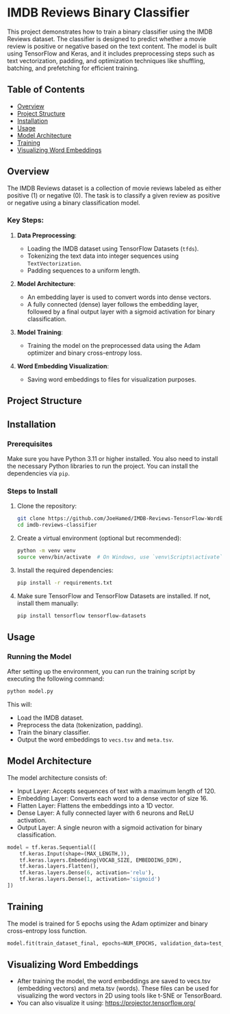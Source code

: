 # IMDB Reviews Binary Classifier

This project demonstrates how to train a binary classifier using the IMDB Reviews dataset. The classifier is designed to predict whether a movie review is positive or negative based on the text content. The model is built using TensorFlow and Keras, and it includes preprocessing steps such as text vectorization, padding, and optimization techniques like shuffling, batching, and prefetching for efficient training.

## Table of Contents
- [Overview](#overview)
- [Project Structure](#project-structure)
- [Installation](#installation)
- [Usage](#usage)
- [Model Architecture](#model-architecture)
- [Training](#training)
- [Visualizing Word Embeddings](#visualizing-word-embeddings)

## Overview

The IMDB Reviews dataset is a collection of movie reviews labeled as either positive (1) or negative (0). The task is to classify a given review as positive or negative using a binary classification model.

### Key Steps:
1. **Data Preprocessing**:
    - Loading the IMDB dataset using TensorFlow Datasets (`tfds`).
    - Tokenizing the text data into integer sequences using `TextVectorization`.
    - Padding sequences to a uniform length.
  
2. **Model Architecture**:
    - An embedding layer is used to convert words into dense vectors.
    - A fully connected (dense) layer follows the embedding layer, followed by a final output layer with a sigmoid activation for binary classification.

3. **Model Training**:
    - Training the model on the preprocessed data using the Adam optimizer and binary cross-entropy loss.

4. **Word Embedding Visualization**:
    - Saving word embeddings to files for visualization purposes.

## Project Structure


## Installation

### Prerequisites
Make sure you have Python 3.11 or higher installed. You also need to install the necessary Python libraries to run the project. You can install the dependencies via `pip`.

### Steps to Install
1. Clone the repository:
    ```bash
    git clone https://github.com/JoeHamed/IMDB-Reviews-TensorFlow-WordEmbedding.git
    cd imdb-reviews-classifier
    ```

2. Create a virtual environment (optional but recommended):
    ```bash
    python -m venv venv
    source venv/bin/activate  # On Windows, use `venv\Scripts\activate`
    ```

3. Install the required dependencies:
    ```bash
    pip install -r requirements.txt
    ```

4. Make sure TensorFlow and TensorFlow Datasets are installed. If not, install them manually:
    ```bash
    pip install tensorflow tensorflow-datasets
    ```

## Usage

### Running the Model
After setting up the environment, you can run the training script by executing the following command:

```bash
python model.py
```
This will:

- Load the IMDB dataset.
- Preprocess the data (tokenization, padding).
- Train the binary classifier.
- Output the word embeddings to `vecs.tsv` and `meta.tsv`.

## Model Architecture
The model architecture consists of:

- Input Layer: Accepts sequences of text with a maximum length of 120.
- Embedding Layer: Converts each word to a dense vector of size 16.
- Flatten Layer: Flattens the embeddings into a 1D vector.
- Dense Layer: A fully connected layer with 6 neurons and ReLU activation.
- Output Layer: A single neuron with a sigmoid activation for binary classification.

```python
model = tf.keras.Sequential([
    tf.keras.Input(shape=(MAX_LENGTH,)),
    tf.keras.layers.Embedding(VOCAB_SIZE, EMBEDDING_DIM),
    tf.keras.layers.Flatten(),
    tf.keras.layers.Dense(6, activation='relu'),
    tf.keras.layers.Dense(1, activation='sigmoid')
])
```
## Training
The model is trained for 5 epochs using the Adam optimizer and binary cross-entropy loss function.
```python
model.fit(train_dataset_final, epochs=NUM_EPOCHS, validation_data=test_dataset_final)
```
## Visualizing Word Embeddings
- After training the model, the word embeddings are saved to vecs.tsv (embedding vectors) and meta.tsv (words). These files can be used for visualizing the word vectors in 2D using tools like t-SNE or TensorBoard.
- You can also visualize it using:  https://projector.tensorflow.org/

